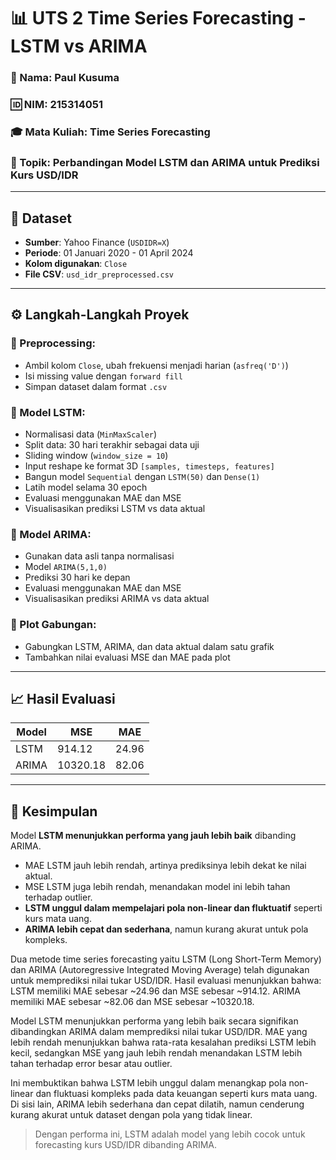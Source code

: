 # 📊 UTS 2 Time Series Forecasting - LSTM vs ARIMA

### 👤 Nama: Paul Kusuma

### 🆔 NIM: 215314051

### 🎓 Mata Kuliah: Time Series Forecasting

### 🧪 Topik: Perbandingan Model LSTM dan ARIMA untuk Prediksi Kurs USD/IDR

---

## 📁 Dataset

- **Sumber**: Yahoo Finance (`USDIDR=X`)
- **Periode**: 01 Januari 2020 - 01 April 2024
- **Kolom digunakan**: `Close`
- **File CSV**: `usd_idr_preprocessed.csv`

---

## ⚙️ Langkah-Langkah Proyek

### 🔹 Preprocessing:

- Ambil kolom `Close`, ubah frekuensi menjadi harian (`asfreq('D')`)
- Isi missing value dengan `forward fill`
- Simpan dataset dalam format `.csv`

### 🔹 Model LSTM:

- Normalisasi data (`MinMaxScaler`)
- Split data: 30 hari terakhir sebagai data uji
- Sliding window (`window_size = 10`)
- Input reshape ke format 3D `[samples, timesteps, features]`
- Bangun model `Sequential` dengan `LSTM(50)` dan `Dense(1)`
- Latih model selama 30 epoch
- Evaluasi menggunakan MAE dan MSE
- Visualisasikan prediksi LSTM vs data aktual

### 🔹 Model ARIMA:

- Gunakan data asli tanpa normalisasi
- Model `ARIMA(5,1,0)`
- Prediksi 30 hari ke depan
- Evaluasi menggunakan MAE dan MSE
- Visualisasikan prediksi ARIMA vs data aktual

### 🔹 Plot Gabungan:

- Gabungkan LSTM, ARIMA, dan data aktual dalam satu grafik
- Tambahkan nilai evaluasi MSE dan MAE pada plot

---

## 📈 Hasil Evaluasi

| Model | MSE      | MAE   |
| ----- | -------- | ----- |
| LSTM  | 914.12   | 24.96 |
| ARIMA | 10320.18 | 82.06 |

---

## 🧠 Kesimpulan

Model **LSTM menunjukkan performa yang jauh lebih baik** dibanding ARIMA.

- MAE LSTM jauh lebih rendah, artinya prediksinya lebih dekat ke nilai aktual.
- MSE LSTM juga lebih rendah, menandakan model ini lebih tahan terhadap outlier.
- **LSTM unggul dalam mempelajari pola non-linear dan fluktuatif** seperti kurs mata uang.
- **ARIMA lebih cepat dan sederhana**, namun kurang akurat untuk pola kompleks.

Dua metode time series forecasting yaitu LSTM (Long Short-Term Memory) dan ARIMA (Autoregressive Integrated Moving Average) telah digunakan untuk memprediksi nilai tukar USD/IDR.
Hasil evaluasi menunjukkan bahwa:
LSTM memiliki MAE sebesar ~24.96 dan MSE sebesar ~914.12.
ARIMA memiliki MAE sebesar ~82.06 dan MSE sebesar ~10320.18.

Model LSTM menunjukkan performa yang lebih baik secara signifikan dibandingkan ARIMA dalam memprediksi nilai tukar USD/IDR.
MAE yang lebih rendah menunjukkan bahwa rata-rata kesalahan prediksi LSTM lebih kecil, sedangkan MSE yang jauh lebih rendah menandakan LSTM lebih tahan terhadap error besar atau outlier.

Ini membuktikan bahwa LSTM lebih unggul dalam menangkap pola non-linear dan fluktuasi kompleks pada data keuangan seperti kurs mata uang.
Di sisi lain, ARIMA lebih sederhana dan cepat dilatih, namun cenderung kurang akurat untuk dataset dengan pola yang tidak linear.
> Dengan performa ini, LSTM adalah model yang lebih cocok untuk forecasting kurs USD/IDR dibanding ARIMA.
